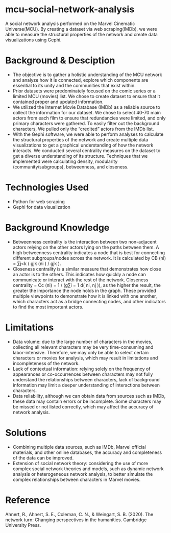 # mcu-social-network-analysis
A social network analysis performed on the Marvel Cinematic Universe(MCU). By creating a dataset via web scraping(IMDb), we were able to measure the structural properties of the network and create data visualizations using Gephi.


# Background & Desciption
- The objective is to gather a holistic understanding of the MCU network and analyze how it is connected, explore which components are essential to its unity and the communities that exist within. 
- Prior datasets were predominately focused on the comic series or a limited MCU (movies) list. We chose to create dataset to ensure that it contained proper and updated information. 
- We utilized the Internet Movie Database (IMDb) as a reliable source to collect the information for our dataset. We chose to select 40-70 main actors from each film to ensure that redundancies were limited, and only primary characters were gathered. To easily filter out the background characters, We pulled only the “credited” actors from the IMDb list. 
- With the Gephi software, we were able to perform analyses to calculate the structural properties of the network and create multiple data visualizations to get a graphical understanding of how the network interacts. We conducted several centrality measures on the dataset to get a diverse understanding of its structure. Techniques that we implemented were calculating density, modularity (community/subgroups), betweenness, and closeness. 

# Technologies Used 
- Python for web scraping
- Gephi for data visualization

# Background Knowledge
- Betweenness centrality is the interaction between two non-adjacent actors relying on the other actors lying on the paths between them. A high betweenness centrality indicates a node that is best for connecting different subgroups/nodes across the network. It is calculated by CB (ni) = ∑j<k ( gjk (ni ) / gjk ). 
- Closeness centrality is a similar measure that demonstrates how close an actor is to the others. This indicates how quickly a node can communicate or interact with the rest of the network. Closeness centrality = Cc (ni) = 1 /  (g∑i = 1 d( ni, nj )), as the higher the result, the greater the importance the node holds in the graph. These provided multiple viewpoints to demonstrate how it is linked with one another, which characters act as a bridge connecting nodes, and other indicators to find the most important actors.

# Limitations
- Data volume: due to the large number of characters in the movies, collecting all relevant characters may be very time-consuming and labor-intensive. Therefore, we may only be able to select certain characters or movies for analysis, which may result in limitations and incompleteness of the network.
- Lack of contextual information: relying solely on the frequency of appearances or co-occurrences between characters may not fully understand the relationships between characters, lack of background information may limit a deeper understanding of interactions between characters.
- Data reliability, although we can obtain data from sources such as IMDb, these data may contain errors or be incomplete. Some characters may be missed or not listed correctly, which may affect the accuracy of network analysis.

# Solutions
- Combining multiple data sources, such as IMDb, Marvel official materials, and other online databases, the accuracy and completeness of the data can be improved.
- Extension of social network theory: considering the use of more complex social network theories and models, such as dynamic network analysis or heterogeneous network analysis, to better simulate the complex relationships between characters in Marvel movies.

# Reference
Ahnert, R., Ahnert, S. E., Coleman, C. N., & Weingart, S. B. (2020). The network turn: Changing perspectives in the humanities. Cambridge University Press.
